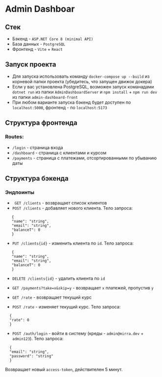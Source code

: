 # Admin Dashboar

## Стек
 - Бэкенд - `ASP.NET Core 8 (minimal API)`
 - База данных - `PostgreSQL`
 - Фронтенд - `Vite` + `React`

## Запуск проекта
 - Для запуска использовать команду `docker-compose up --build` из корневой папки проекта (убедитесь, что запущен движок докера)
 - Если у вас установлена PostgreSQL, возможен запуск команадами `dotnet run` из папки `AdminDashboardServer` и `npm install` + `npm run dev` из папки `admin-dashboard-front`
 - При любом варианте запуска бэкенд будет доступен по `localhost:5000`, фронтенд - по `localhost:5173`

## Структура фронтенда
### Routes:
 - `/login` - страница входа
 - `/dashboard` - страница с клиентами и курсом
 - `/payments` - страница с платежами, отсортированными по убыванию даты

## Структура бэкенда
### Эндпоинты
 - ` GET /clients` - возвращает список клиентов
 - `POST /clients` - добавляет нового клиента. Тело запроса:
 ```
    {
    "name": "string",
    "email": "string",
    "balanceT": 0
    }
 ```
 - `PUT /clients{id}` - изменить клиента по `id`. Тело запроса:
 ```
    {
    "name": "string",
    "email": "string",
    "balanceT": 0
    }
 ```
  - `DELETE /clients{id}` - удалить клиента по `id`

  - `GET /payments?take=x&skip=y` - возвращает `x` платежей, пропустив `y`
  - `GET /rate` - возвращает текущий курс
  - `POST /rate` - изменяет текущий курс. Тело запроса:
  ```
    {
    "rate": 0
    }
  ```
  - `POST /auth/login` - войти в систему (креды - `admin@mirra.dev` + `admin123`). Тело запроса:
  ```
    {
    "email": "string",
    "password": "string"
    }
  ```
  Возвращает новый `access-token`, действителен 5 минут.
